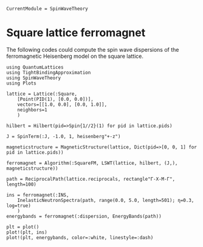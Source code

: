 ```@meta
CurrentModule = SpinWaveTheory
```

# Square lattice ferromagnet

The following codes could compute the spin wave dispersions of the ferromagnetic Heisenberg model on the square lattice.

```@example FM
using QuantumLattices
using TightBindingApproximation
using SpinWaveTheory
using Plots

lattice = Lattice(:Square,
    [Point(PID(1), [0.0, 0.0])],
    vectors=[[1.0, 0.0], [0.0, 1.0]],
    neighbors=1
    )

hilbert = Hilbert(pid=>Spin{1//2}(1) for pid in lattice.pids)

J = SpinTerm(:J, -1.0, 1, heisenberg"+-z")

magneticstructure = MagneticStructure(lattice, Dict(pid=>[0, 0, 1] for pid in lattice.pids))

ferromagnet = Algorithm(:SquareFM, LSWT(lattice, hilbert, (J,), magneticstructure))

path = ReciprocalPath(lattice.reciprocals, rectangle"Γ-X-M-Γ", length=100)

ins = ferromagnet(:INS,
    InelasticNeutronSpectra(path, range(0.0, 5.0, length=501); η=0.3, log=true)
    )
energybands = ferromagnet(:dispersion, EnergyBands(path))

plt = plot()
plot!(plt, ins)
plot!(plt, energybands, color=:white, linestyle=:dash)
```
